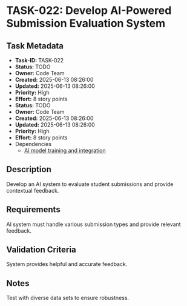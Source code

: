 # TASK-022: Develop AI-Powered Submission Evaluation System

## Task Metadata

- **Task-ID:** TASK-022
- **Status:** TODO
- **Owner:** Code Team
- **Created:** 2025-06-13 08:26:00
- **Updated:** 2025-06-13 08:26:00
- **Priority:** High
- **Effort:** 8 story points
- **Status:** TODO
- **Owner:** Code Team
- **Created:** 2025-06-13 08:26:00
- **Updated:** 2025-06-13 08:26:00
- **Priority:** High
- **Effort:** 8 story points
- Dependencies
  - [AI model training and integration](../progress.md)

## Description

Develop an AI system to evaluate student submissions and provide contextual feedback.

## Requirements

AI system must handle various submission types and provide relevant feedback.

## Validation Criteria

System provides helpful and accurate feedback.

## Notes

Test with diverse data sets to ensure robustness.
